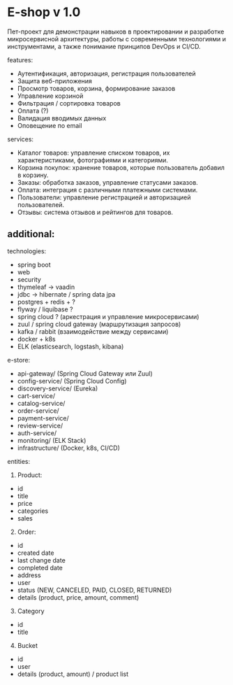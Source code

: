 # E-shop v 1.0

Пет-проект для демонстрации навыков в проектировании и разработке микросервисной архитектуры,
работы с современными технологиями и инструментами, а также понимание принципов DevOps и CI/CD.

features:
- Аутентификация, авторизация, регистрация пользователей
- Защита веб-приложения
- Просмотр товаров, корзина, формирование заказов
- Управление корзиной
- Фильтрация / сортировка товаров
- Оплата (?)
- Валидация вводимых данных
- Оповещение по email

services:
- Каталог товаров: управление списком товаров, их характеристиками, фотографиями и категориями.
- Корзина покупок: хранение товаров, которые пользователь добавил в корзину.
- Заказы: обработка заказов, управление статусами заказов.
- Оплата: интеграция с различными платежными системами.
- Пользователи: управление регистрацией и авторизацией пользователей.
- Отзывы: система отзывов и рейтингов для товаров.

additional:
-

technologies:
- spring boot
- web
- security
- thymeleaf -> vaadin
- jdbc -> hibernate / spring data jpa
- postgres + redis + ?
- flyway / liquibase ?
- spring cloud ? (аркестрация и управление микросервисами)
- zuul / spring cloud gateway (маршрутизация запросов)
- kafka / rabbit (взаимодействие между сервисами)
- docker + k8s
- ELK (elasticsearch, logstash, kibana)

e-store:
- api-gateway/ (Spring Cloud Gateway или Zuul)
- config-service/ (Spring Cloud Config)
- discovery-service/ (Eureka)
- cart-service/
- catalog-service/
- order-service/
- payment-service/
- review-service/
- auth-service/
- monitoring/ (ELK Stack)
- infrastructure/ (Docker, k8s, CI/CD)

entities:
1. Product:
- id
- title
- price
- categories
- sales

2. Order:
- id
- created date
- last change date
- completed date
- address
- user
- status (NEW, CANCELED, PAID, CLOSED, RETURNED)
- details (product, price, amount, comment)

3. Category
- id
- title

4. Bucket
- id
- user
- details (product, amount) / product list
